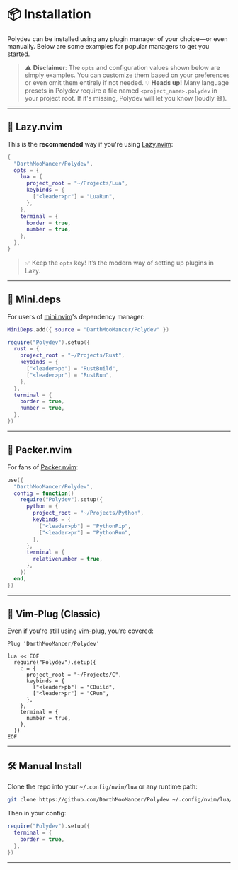 # 📦 Installation

Polydev can be installed using any plugin manager of your choice—or even manually. Below are some examples for popular managers to get you started.

> ⚠️ **Disclaimer**: The `opts` and configuration values shown below are simply examples. You can customize them based on your preferences or even omit them entirely if not needed.
> 💡 **Heads up!** Many language presets in Polydev require a file named `<project_name>.polydev` in your project root. If it's missing, Polydev will let you know (loudly 😅).

---

## 🛌 Lazy.nvim

This is the **recommended** way if you're using [Lazy.nvim](https://github.com/folke/lazy.nvim):

```lua
{
  "DarthMooMancer/Polydev",
  opts = {
    lua = {
      project_root = "~/Projects/Lua",
      keybinds = {
        ["<leader>pr"] = "LuaRun",
      },
    },
    terminal = {
      border = true,
      number = true,
    },
  },
}
```

> ✅ Keep the `opts` key! It’s the modern way of setting up plugins in Lazy.

---

## 🧸 Mini.deps

For users of [mini.nvim](https://github.com/echasnovski/mini.nvim)'s dependency manager:

```lua
MiniDeps.add({ source = "DarthMooMancer/Polydev" })

require("Polydev").setup({
  rust = {
    project_root = "~/Projects/Rust",
    keybinds = {
      ["<leader>pb"] = "RustBuild",
      ["<leader>pr"] = "RustRun",
    },
  },
  terminal = {
    border = true,
    number = true,
  },
})
```

---

## 📁 Packer.nvim

For fans of [Packer.nvim](https://github.com/wbthomason/packer.nvim):

```lua
use({
  "DarthMooMancer/Polydev",
  config = function()
    require("Polydev").setup({
      python = {
        project_root = "~/Projects/Python",
        keybinds = {
          ["<leader>pb"] = "PythonPip",
          ["<leader>pr"] = "PythonRun",
        },
      },
      terminal = {
        relativenumber = true,
      },
    })
  end,
})
```

---

## 🔐 Vim-Plug (Classic)

Even if you're still using [vim-plug](https://github.com/junegunn/vim-plug), you’re covered:

```vim
Plug 'DarthMooMancer/Polydev'

lua << EOF
  require("Polydev").setup({
    c = {
      project_root = "~/Projects/C",
      keybinds = {
        ["<leader>pb"] = "CBuild",
        ["<leader>pr"] = "CRun",
      },
    },
    terminal = {
      number = true,
    },
  })
EOF
```

---

## 🛠 Manual Install

Clone the repo into your `~/.config/nvim/lua` or any runtime path:

```bash
git clone https://github.com/DarthMooMancer/Polydev ~/.config/nvim/lua/Polydev
```

Then in your config:

```lua
require("Polydev").setup({
  terminal = {
    border = true,
  },
})
```
---
